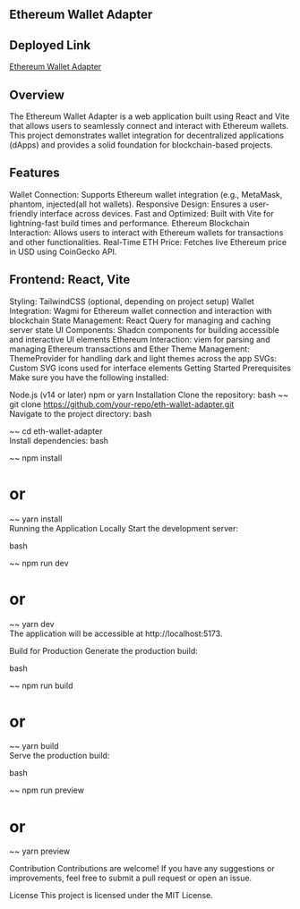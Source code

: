 ## Ethereum Wallet Adapter

## Deployed Link

<a href="https://eth-wallet-adapter-coral.vercel.app/"> Ethereum Wallet Adapter </a>


## Overview
The Ethereum Wallet Adapter is a web application built using React and Vite that allows users to seamlessly connect and interact with Ethereum wallets. This project demonstrates wallet integration for decentralized applications (dApps) and provides a solid foundation for blockchain-based projects.



## Features
Wallet Connection: Supports Ethereum wallet integration (e.g., MetaMask, phantom, injected(all hot wallets).
Responsive Design: Ensures a user-friendly interface across devices.
Fast and Optimized: Built with Vite for lightning-fast build times and performance.
Ethereum Blockchain Interaction: Allows users to interact with Ethereum wallets for transactions and other functionalities.
Real-Time ETH Price: Fetches live Ethereum price in USD using CoinGecko API.




## Frontend: React, Vite
Styling: TailwindCSS (optional, depending on project setup)
Wallet Integration: Wagmi for Ethereum wallet connection and interaction with blockchain
State Management: React Query for managing and caching server state
UI Components: Shadcn components for building accessible and interactive UI elements
Ethereum Interaction: viem for parsing and managing Ethereum transactions and Ether
Theme Management: ThemeProvider for handling dark and light themes across the app
SVGs: Custom SVG icons used for interface elements
Getting Started
Prerequisites
Make sure you have the following installed:

Node.js (v14 or later)
npm or yarn
Installation
Clone the repository:
bash
~~ git clone https://github.com/your-repo/eth-wallet-adapter.git  
Navigate to the project directory:
bash

~~ cd eth-wallet-adapter  
Install dependencies:
bash

~~ npm install  
# or  
~~ yarn install  
Running the Application Locally
Start the development server:

bash

~~ npm run dev  
# or  
~~ yarn dev  
The application will be accessible at http://localhost:5173.

Build for Production
Generate the production build:

bash

~~ npm run build  
# or  
~~ yarn build  
Serve the production build:

bash

~~ npm run preview  
# or  
~~ yarn preview  


Contribution
Contributions are welcome! If you have any suggestions or improvements, feel free to submit a pull request or open an issue.

License
This project is licensed under the MIT License.
